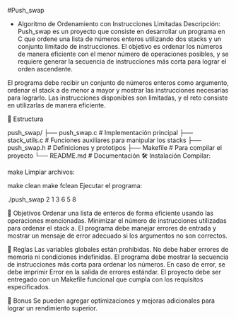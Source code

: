 #Push_swap 
- Algoritmo de Ordenamiento con Instrucciones Limitadas
Descripción: Push_swap es un proyecto que consiste en desarrollar un programa en C que ordene una lista de números enteros
utilizando dos stacks y un conjunto limitado de instrucciones.
El objetivo es ordenar los números de manera eficiente con el menor número de operaciones posibles,
y se requiere generar la secuencia de instrucciones más corta para lograr el orden ascendente.

El programa debe recibir un conjunto de números enteros como argumento, 
ordenar el stack a de menor a mayor y mostrar las instrucciones necesarias para lograrlo.
Las instrucciones disponibles son limitadas, y el reto consiste en utilizarlas de manera eficiente.


📂 Estructura

push_swap/
├── push_swap.c           # Implementación principal
├── stack_utils.c         # Funciones auxiliares para manipular los stacks
├── push_swap.h           # Definiciones y prototipos
├── Makefile              # Para compilar el proyecto
└── README.md             # Documentación
🛠️ Instalación
Compilar:

make
Limpiar archivos:

make clean
make fclean
Ejecutar el programa:

./push_swap 2 1 3 6 5 8

🎯 Objetivos
Ordenar una lista de enteros de forma eficiente usando las operaciones mencionadas.
Minimizar el número de instrucciones utilizadas para ordenar el stack a.
El programa debe manejar errores de entrada y mostrar un mensaje de error adecuado si los argumentos no son correctos.

📝 Reglas
Las variables globales están prohibidas.
No debe haber errores de memoria ni condiciones indefinidas.
El programa debe mostrar la secuencia de instrucciones más corta para ordenar los números.
En caso de error, se debe imprimir Error en la salida de errores estándar.
El proyecto debe ser entregado con un Makefile funcional que cumpla con los requisitos especificados.

🎁 Bonus
Se pueden agregar optimizaciones y mejoras adicionales para lograr un rendimiento superior.
